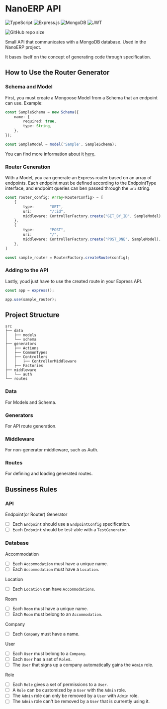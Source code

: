 # NanoERP API

![TypeScript](https://img.shields.io/badge/typescript-%23007ACC.svg?style=for-the-badge&logo=typescript&logoColor=white) ![Express.js](https://img.shields.io/badge/express.js-%23404d59.svg?style=for-the-badge&logo=express&logoColor=%2361DAFB) ![MongoDB](https://img.shields.io/badge/MongoDB-%234ea94b.svg?style=for-the-badge&logo=mongodb&logoColor=white) ![JWT](https://img.shields.io/badge/JWT-black?style=for-the-badge&logo=JSON%20web%20tokens)

![GitHub repo size](https://img.shields.io/github/repo-size/Mongark/nanoerp-api)

Small API that communicates with a MongoDB database. Used in the NanoERP project.

It bases itself on the concept of generating code through specification.

## How to Use the Router Generator

### Schema and Model

First, you must create a Mongoose Model from a Schema that an endpoint can use. Example:

```typescript
const SampleSchema = new Schema({
    name: {
        required: true,
        type: String,
    },
});

const SampleModel = model('Sample', SampleSchema);
```

You can find more information about it [here](https://mongoosejs.com/docs/models.html).

### Router Generation

With a Model, you can generate an Express router based on an array of endpoints. Each endpoint must be defined according to the EndpointType interface, and endpoint queries can ben passed through the `uri` string.

```typescript
const router_config: Array<RouterConfig> = [
    {
        type:       "GET",
        uri:        "/:id",
        middleware: ControllerFactory.create("GET_BY_ID", SampleModel),
    },
    {
        type:       "POST",
        uri:        "/",
        middleware: ControllerFactory.create("POST_ONE", SampleModel),
    },
]

const sample_router = RouterFactory.createRoute(config);
```

### Adding to the API

Lastly, youd just have to use the created route in your Express API.

```typescript
const app = express();

app.use(sample_router);
```

## Project Structure
```
src
├── data
│   ├── models
│   └── schema
├── generators
│   ├── Actions
│   ├── CommonTypes
│   ├── Controllers
│   │   ├── ControllerMiddleware
│   ├── Factories
├── middleware
│   └── auth
└── routes
```

### Data
For Models and Schema.

### Generators
For API route generation.

### Middleware
For non-generator middleware, such as Auth.

### Routes
For defining and loading generated routes.

## Bussiness Rules

### API

Endpoint(or Router) Generator

- [ ] Each `Endpoint` should use a `EndpointConfig` specification.
- [ ] Each `Endpoint` should be test-able with a `TestGenerator`.

### Database

Accommodation

- [ ] Each `Accommodation` must have a unique name.
- [ ] Each `Accommodation` must have a `Location`.

Location

- [ ] Each `Location` can have `Accommodations`.

Room

- [ ] Each `Room` must have a unique name.
- [ ] Each `Room` must belong to an `Accommodation`.

Company

- [ ] Each `Company` must have a name.

User

- [ ] Each `User` must belong to a `Company`.
- [ ] Each `User` has a set of `Role`s.
- [ ] The `User` that signs up a company automatically gains the `Admin` role.

Role

- [ ] Each `Role` gives a set of permissions to a `User`.
- [ ] A `Role` can be customized by a `User` with the `Admin` role.
- [ ] The `Admin` role can only be removed by a `User` with `Admin` role.
- [ ] The `Admin` role can't be removed by a `User` that is currently using it.
